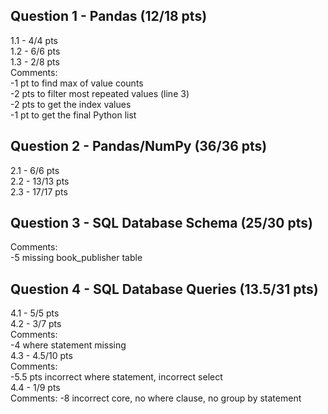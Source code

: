 ## Question 1 - Pandas (12/18 pts)
1.1 - 4/4 pts  
1.2 - 6/6 pts  
1.3 - 2/8 pts  
Comments:  
-1 pt to find max of value counts  
-2 pts to filter most repeated values (line 3)  
-2 pts to get the index values  
-1 pt to get the final Python list  

## Question 2 - Pandas/NumPy (36/36 pts)
2.1 - 6/6 pts  
2.2 - 13/13 pts  
2.3 - 17/17 pts  

## Question 3 - SQL Database Schema (25/30 pts)
Comments:  
-5 missing book_publisher table  

## Question 4 - SQL Database Queries (13.5/31 pts)
4.1 - 5/5 pts  
4.2 - 3/7 pts  
Comments:  
-4 where statement missing  
4.3 - 4.5/10 pts  
Comments:  
-5.5 pts incorrect where statement, incorrect select  
4.4 - 1/9 pts  
Comments: 
-8 incorrect core, no where clause, no group by statement

